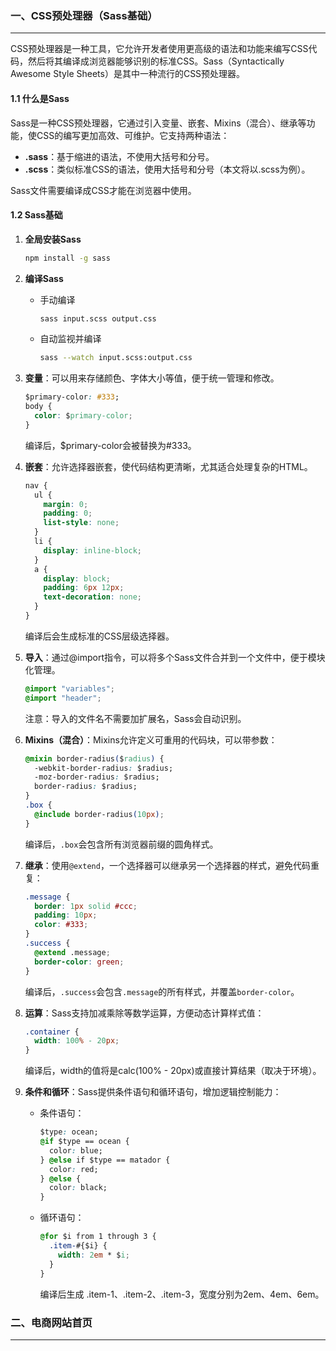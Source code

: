 ### 一、CSS预处理器（Sass基础）

---

CSS预处理器是一种工具，它允许开发者使用更高级的语法和功能来编写CSS代码，然后将其编译成浏览器能够识别的标准CSS。Sass（Syntactically Awesome Style Sheets）是其中一种流行的CSS预处理器。

#### 1.1 什么是Sass

Sass是一种CSS预处理器，它通过引入变量、嵌套、Mixins（混合）、继承等功能，使CSS的编写更加高效、可维护。它支持两种语法：

- **.sass**：基于缩进的语法，不使用大括号和分号。
- **.scss**：类似标准CSS的语法，使用大括号和分号（本文将以.scss为例）。

Sass文件需要编译成CSS才能在浏览器中使用。

#### 1.2 Sass基础

1. **全局安装Sass**

   ```sh
   npm install -g sass
   ```

2. **编译Sass**

   - 手动编译

     ```sh
     sass input.scss output.css
     ```

   - 自动监视并编译

     ```sh
     sass --watch input.scss:output.css
     ```

3. **变量**：可以用来存储颜色、字体大小等值，便于统一管理和修改。

   ```css
   $primary-color: #333;
   body {
     color: $primary-color;
   }
   ```

   编译后，$primary-color会被替换为#333。

4. **嵌套**：允许选择器嵌套，使代码结构更清晰，尤其适合处理复杂的HTML。

   ```css
   nav {
     ul {
       margin: 0;
       padding: 0;
       list-style: none;
     }
     li {
       display: inline-block;
     }
     a {
       display: block;
       padding: 6px 12px;
       text-decoration: none;
     }
   }
   ```

   编译后会生成标准的CSS层级选择器。

5. **导入**：通过@import指令，可以将多个Sass文件合并到一个文件中，便于模块化管理。

   ```css
   @import "variables";
   @import "header";
   ```

   注意：导入的文件名不需要加扩展名，Sass会自动识别。

6. **Mixins（混合）**：Mixins允许定义可重用的代码块，可以带参数：

   ```css
   @mixin border-radius($radius) {
     -webkit-border-radius: $radius;
     -moz-border-radius: $radius;
     border-radius: $radius;
   }
   .box {
     @include border-radius(10px);
   }
   ```

   编译后，`.box`会包含所有浏览器前缀的圆角样式。

7. **继承**：使用`@extend`，一个选择器可以继承另一个选择器的样式，避免代码重复：

   ```css
   .message {
     border: 1px solid #ccc;
     padding: 10px;
     color: #333;
   }
   .success {
     @extend .message;
     border-color: green;
   }
   ```

   编译后，`.success`会包含`.message`的所有样式，并覆盖`border-color`。

8. **运算**：Sass支持加减乘除等数学运算，方便动态计算样式值：

   ```css
   .container {
     width: 100% - 20px;
   }
   ```

   编译后，width的值将是calc(100% - 20px)或直接计算结果（取决于环境）。

9. **条件和循环**：Sass提供条件语句和循环语句，增加逻辑控制能力：

   - 条件语句：

     ```css
     $type: ocean;
     @if $type == ocean {
       color: blue;
     } @else if $type == matador {
       color: red;
     } @else {
       color: black;
     }

   - 循环语句：

     ```css
     @for $i from 1 through 3 {
       .item-#{$i} {
         width: 2em * $i;
       }
     }
     ```

     编译后生成 .item-1、.item-2、.item-3，宽度分别为2em、4em、6em。



### 二、电商网站首页

---







































































































































